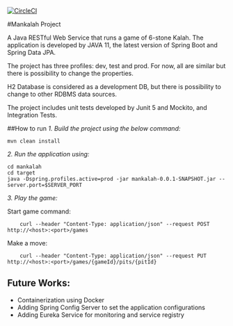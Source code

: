 
[![CircleCI](https://circleci.com/gh/narges-sh-maleki/mankalah-project.svg?style=svg)](https://circleci.com/gh/narges-sh-maleki/mankalah-project)

 #Mankalah Project

A Java RESTful Web Service that runs a game of 6-stone Kalah.
The application is developed by JAVA 11, the latest version of Spring Boot and Spring Data JPA.

The project has three profiles: dev, test and prod. For now, all are similar but there is possibility to change the properties. 

H2 Database is considered as a development DB, but there is possibility to change to other RDBMS data sources. 

The project includes unit tests developed by Junit 5 and Mockito, and Integration Tests.

##How to run
*1. Build the project using the below command:*

    mvn clean install 
*2. Run the application using:*

    cd mankalah
    cd target
    java -Dspring.profiles.active=prod -jar mankalah-0.0.1-SNAPSHOT.jar --server.port=$SERVER_PORT

*3. Play the game:*

Start game command:<br/>

        curl --header "Content-Type: application/json" --request POST http://<host>:<port>/games    

Make a move:<br/>

        curl --header "Content-Type: application/json" --request PUT http://<host>:<port>/games/{gameId}/pits/{pitId}

## Future Works:
- Containerization using Docker
- Adding Spring Config Server to set the application configurations
- Adding Eureka Service for monitoring and service registry

